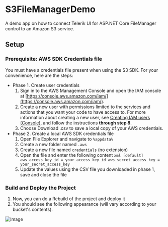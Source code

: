 # S3FileManagerDemo
A demo app on how to connect Telerik UI for ASP.NET Core FileManager control to an Amazon S3 service.

## Setup
### Prerequisite: AWS SDK Credentials file

You must have a credentials file present when using the S3 SDK. For your convenience, here are the steps:

- Phase 1. Create user credentials
    1. Sign in to the AWS Management Console and open the IAM console at [https://console.aws.amazon.com/iam/](https://console.aws.amazon.com/iam/).
    2. Create a new user with permissions limited to the services and actions that you want your code to have access to. For more information about creating a new user, see [Creating IAM users (Console)](https://docs.aws.amazon.com/IAM/latest/UserGuide/id_users_create.html#id_users_create_console), and follow the instructions **through step 8**.
    3. Choose Download .csv to save a local copy of your AWS credentials.
- Phase 2. Create a local AWS SDK credentials file
    1. Open File Explorer and navigate to `%appdata%`
    2. Create a new folder named `.aws`
    3. Create a new file named `credentials` (no extension)
    4. Open the file and enter the following content
      ```xml
      [default]
      aws_access_key_id = your_access_key_id
      aws_secret_access_key = your_secret_access_key
      ```
    5. Update the values using the CSV file you downloaded in phase 1, save and close the file

### Build and Deploy the Project

 1. Now, you can do a Rebuild of the project and deploy it
 2. You should see the following appearance (will vary according to your bucket's contents).

![image](https://github.com/user-attachments/assets/c8e647d9-283b-490d-950f-9c6fc0a1b2e1)
